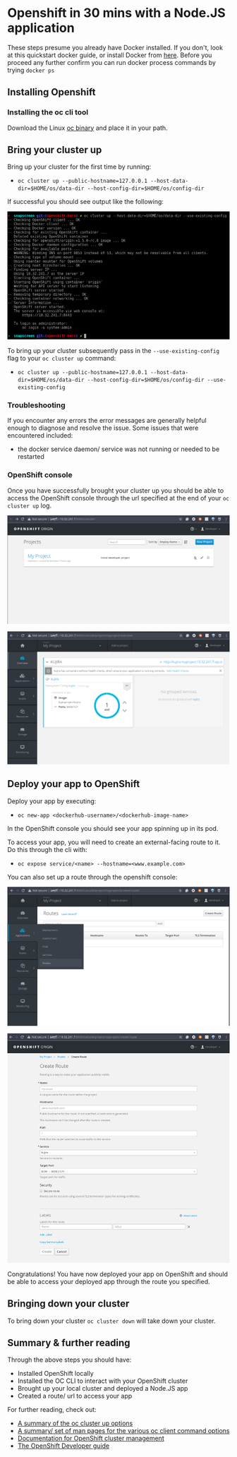# Openshift in 30 mins with a Node.JS application #

These steps presume you already have Docker installed. If you don't, look at this quickstart docker guide, or install Docker from [here](insert-link). Before you proceed any further confirm you can run docker process commands by trying `docker ps`


## Installing Openshift ##

### Installing the oc cli tool ###

Download the Linux [oc binary](https://github.com/openshift/origin/releases) and place it in your path.


## Bring your cluster up ##

Bring up your cluster for the first time by running:

* `oc cluster up --public-hostname=127.0.0.1 --host-data-dir=$HOME/os/data-dir --host-config-dir=$HOME/os/config-dir`

If successful you should see output like the following:

![clusterup-terminal-output][image-clusterup]

To bring up your cluster subsequently pass in the `--use-existing-config` flag to your `oc cluster up` command:

* `oc cluster up --public-hostname=127.0.0.1 --host-data-dir=$HOME/os/data-dir --host-config-dir=$HOME/os/config-dir --use-existing-config`


### Troubleshooting ###

If you encounter any errors the error messages are generally helpful enough to diagnose and resolve the issue. Some issues that were encountered included:

* the docker service daemon/ service was not running or needed to be restarted


### OpenShift console ###

Once you have successfully brought your cluster up you should be able to access the OpenShift console through the url specified at the end of your `oc cluster up` log. 

![openshift-mainconsole][image-mainconsole]  

![openshift-consoledashboard][image-dashboard]


## Deploy your app to OpenShift ##

Deploy your app by executing:

* `oc new-app <dockerhub-username>/<dockerhub-image-name>`

In the OpenShift console you should see your app spinning up in its pod. 

To access your app, you will need to create an external-facing route to it. Do this through the cli with:

* `oc expose service/<name> --hostname=<www.example.com>`

You can also set up a route through the openshift console:

![openshift-selectroute][image-selectreoutes]  

![openshift-createroute][image-createroute]  

Congratulations! You have now deployed your app on OpenShift and should be able to access your deployed app through the route you specified.


## Bringing down your cluster ##

To bring down your cluster `oc cluster down` will take down your cluster.


## Summary & further reading ##

Through the above steps you should have:

* Installed OpenShift locally
* Installed the OC CLI to interact with your OpenShift cluster
* Brought up your local cluster and deployed a Node.JS app
* Created a route/ url to access your app

For further reading, check out:

* [A summary of the oc cluster up options](https://www.mankier.com/1/oc-cluster-up)
* [A summary/ set of man pages for the various oc client command options](https://www.mankier.com/package/origin-clients)
* [Documentation for OpenShift cluster management](https://github.com/openshift/origin/blob/master/docs/cluster_up_down.md)
* [The OpenShift Developer guide](https://docs.openshift.com/enterprise/3.1/dev_guide/index.html)

<images>

[image-clusterup]: /assets/images/hero-openshift/oc-cluster-up.png  
[image-mainconsole]: /assets/images/hero-openshift/openshift-opening-screen.png  
[image-dashboard]: /assets/images/hero-openshift/openshift-dashboard.png  
[image-selectreoutes]: /assets/images/hero-openshift/select-routes.png  
[image-createroute]: /assets/images/hero-openshift/create-route.png  
